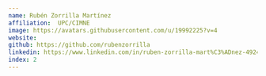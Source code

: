 ```yaml
---
name: Rubén Zorrilla Martínez
affiliation:  UPC/CIMNE
image: https://avatars.githubusercontent.com/u/19992225?v=4
website:
github: https://github.com/rubenzorrilla
linkedin: https://www.linkedin.com/in/ruben-zorrilla-mart%C3%ADnez-49248251/
index: 2
---
```

